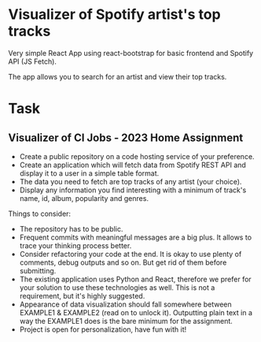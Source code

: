 # Visualizer of Spotify artist's top tracks

Very simple React App using react-bootstrap for basic frontend and Spotify API (JS Fetch).

The app allows you to search for an artist and view their top tracks.

# Task

## Visualizer of CI Jobs - 2023 Home Assignment

- Create a public repository on a code hosting service of your preference.
- Create an application which will fetch data from Spotify REST API and display it to a user in a simple table format.
- The data you need to fetch are top tracks of any artist (your choice).
- Display any information you find interesting with a minimum of track's name, id, album, popularity and genres.

Things to consider:
- The repository has to be public.
- Frequent commits with meaningful messages are a big plus. It allows to trace your thinking process better.
- Consider refactoring your code at the end. It is okay to use plenty of comments, debug outputs and so on. But get rid of them before submitting.
- The existing application uses Python and React, therefore we prefer for your solution to use these technologies as well. This is not a requirement, but it's highly suggested.
- Appearance of data visualization should fall somewhere between EXAMPLE1 & EXAMPLE2 (read on to unlock it). Outputting plain text in a way the EXAMPLE1 does is the bare minimum for the assignment.
- Project is open for personalization, have fun with it!
